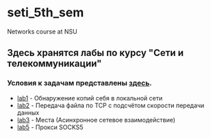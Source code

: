 # seti_5th_sem
Networks course at NSU  
## Здесь хранятся лабы по курсу "Сети и телекоммуникации"  
### Условия к задачам представлены [здесь](http://fit.ippolitov.me/CN_2/2023/list.html).  

- [lab1](https://github.com/DaryaEvd/seti_5th_sem/tree/main/lab1) - Обнаружение копий себя в локальной сети   
- [lab2](https://github.com/DaryaEvd/seti_5th_sem/tree/main/lab2) - Передача файла по TCP с подсчётом скорости передачи данных  
- [lab3](https://github.com/DaryaEvd/seti_5th_sem/tree/main/lab3) - Места (Асинхронное сетевое взаимодействие)  
- [lab5](https://github.com/DaryaEvd/seti_5th_sem/tree/main/lab5) - Прокси SOCKS5   




